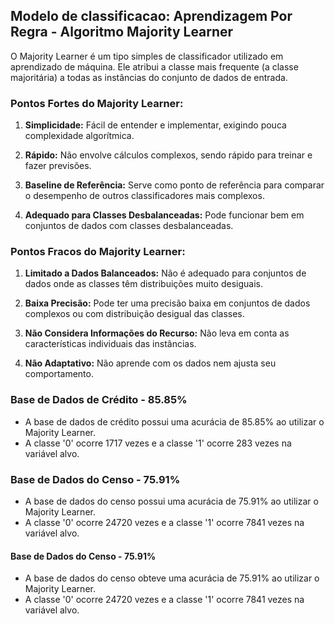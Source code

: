## Modelo de classificacao: Aprendizagem Por Regra - Algoritmo Majority Learner 

O Majority Learner é um tipo simples de classificador utilizado em aprendizado de máquina. Ele atribui a classe mais frequente (a classe majoritária) a todas as instâncias do conjunto de dados de entrada.

### Pontos Fortes do Majority Learner:

1. **Simplicidade:** Fácil de entender e implementar, exigindo pouca complexidade algorítmica.
  
2. **Rápido:** Não envolve cálculos complexos, sendo rápido para treinar e fazer previsões.

3. **Baseline de Referência:** Serve como ponto de referência para comparar o desempenho de outros classificadores mais complexos.

4. **Adequado para Classes Desbalanceadas:** Pode funcionar bem em conjuntos de dados com classes desbalanceadas.

### Pontos Fracos do Majority Learner:

1. **Limitado a Dados Balanceados:** Não é adequado para conjuntos de dados onde as classes têm distribuições muito desiguais.

2. **Baixa Precisão:** Pode ter uma precisão baixa em conjuntos de dados complexos ou com distribuição desigual das classes.

3. **Não Considera Informações do Recurso:** Não leva em conta as características individuais das instâncias.

4. **Não Adaptativo:** Não aprende com os dados nem ajusta seu comportamento.

### Base de Dados de Crédito - 85.85%

- A base de dados de crédito possui uma acurácia de 85.85% ao utilizar o Majority Learner.
- A classe '0' ocorre 1717 vezes e a classe '1' ocorre 283 vezes na variável alvo.

### Base de Dados do Censo - 75.91%

- A base de dados do censo possui uma acurácia de 75.91% ao utilizar o Majority Learner.
- A classe '0' ocorre 24720 vezes e a classe '1' ocorre 7841 vezes na variável alvo.

#### Base de Dados do Censo - 75.91%

- A base de dados do censo obteve uma acurácia de 75.91% ao utilizar o Majority Learner.
- A classe '0' ocorre 24720 vezes e a classe '1' ocorre 7841 vezes na variável alvo.


